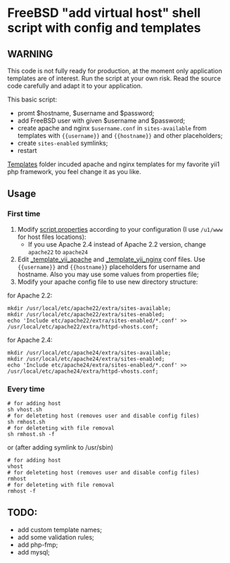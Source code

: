 # FreeBSD "add virtual host" shell script with config and templates

## WARNING ##
This code is not fully ready for production, at the moment only application templates are of interest. Run the script at your own risk. Read the source code carefully and adapt it to your application.

This basic script:
- promt $hostname, $username and $password;
- add FreeBSD user with given $username and $password;
- create apache and nginx `$username.conf` in `sites-available` from templates with `{{username}}` and `{{hostname}}` and other placeholders;
- create `sites-enabled` symlinks;
- restart

[Templates](templates) folder incuded apache and nginx templates for my favorite yii1 php framework, you feel change it as you like.

## Usage 

### First time
1. Modify [script.properties](script.properties) according to your configuration (I use `/u1/www` for host files locations):
    - If you use Apache 2.4 instead of Apache 2.2 version, change `apache22` to `apache24`
1. Edit [_template_yii_apache](templates/_template_yii_apache.conf)  and [_template_yii_nginx](templates/_template_yii_nginx.conf) conf files. Use `{{username}}` and `{{hostname}}` placeholders for username and hostname. Also you may use some values from properties file;
1. Modify your apache config file to use new directory structure:

for Apache 2.2:
```shell
mkdir /usr/local/etc/apache22/extra/sites-available;
mkdir /usr/local/etc/apache22/extra/sites-enabled;
echo 'Include etc/apache22/extra/sites-enabled/*.conf' >> /usr/local/etc/apache22/extra/httpd-vhosts.conf;
```
for Apache 2.4:
```shell
mkdir /usr/local/etc/apache24/extra/sites-available;
mkdir /usr/local/etc/apache24/extra/sites-enabled;
echo 'Include etc/apache24/extra/sites-enabled/*.conf' >> /usr/local/etc/apache24/extra/httpd-vhosts.conf;
```

### Every time
```shell
# for adding host
sh vhost.sh
# for deleteting host (removes user and disable config files)
sh rmhost.sh
# for deleteting with file removal
sh rmhost.sh -f
```
or (after adding symlink to /usr/sbin)
```shell
# for adding host
vhost
# for deleteting host (removes user and disable config files)
rmhost
# for deleteting with file removal
rmhost -f
```

## TODO:
- add custom template names;
- add some validation rules;
- add php-fmp;
- add mysql;
